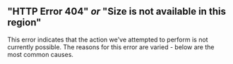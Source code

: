 <!-- usedin: [ _legacy_docker/Tutorials] - post: -->


## "HTTP Error 404" *or* "Size is not available in this region"

This error indicates that the action we've attempted to perform is not currently possible. The reasons for this error are varied - below are the most common causes.

